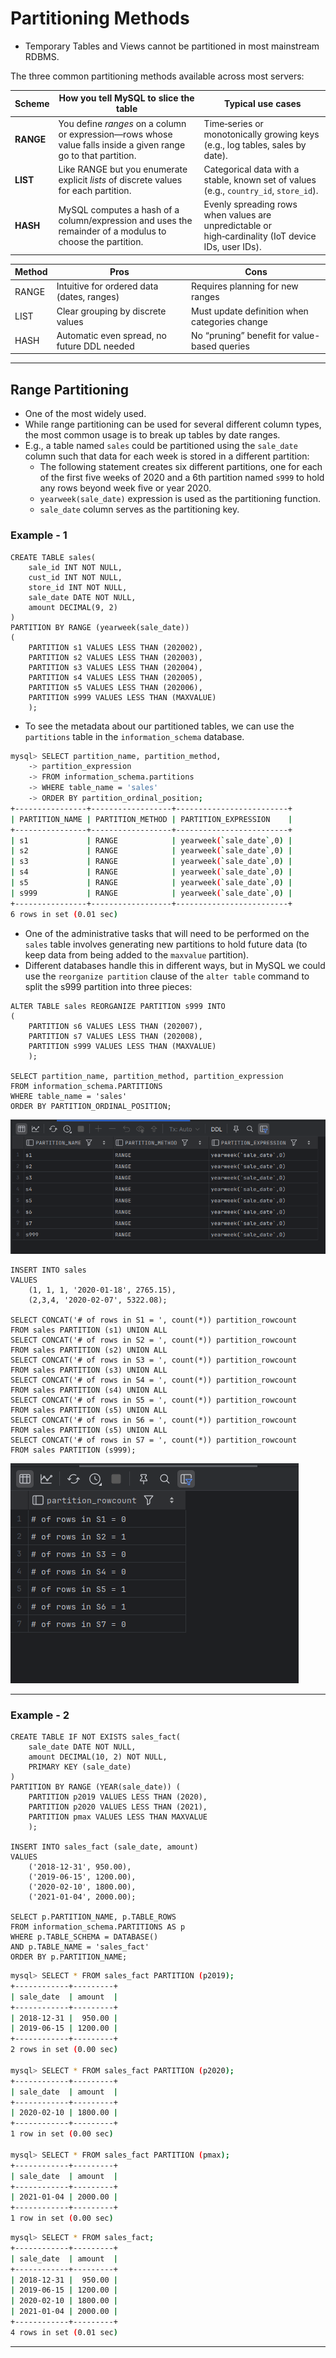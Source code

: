 
# Partitioning Methods

- Temporary Tables and Views cannot be partitioned in most mainstream RDBMS.

The three common partitioning methods available across most servers:

| Scheme    | How you tell MySQL to slice the table                        | Typical use cases                                            |
| --------- | ------------------------------------------------------------ | ------------------------------------------------------------ |
| **RANGE** | You define *ranges* on a column or expression—rows whose value falls inside a given range go to that partition. | Time‑series or monotonically growing keys (e.g., log tables, sales by date). |
| **LIST**  | Like RANGE but you enumerate explicit *lists* of discrete values for each partition. | Categorical data with a stable, known set of values (e.g., `country_id`, `store_id`). |
| **HASH**  | MySQL computes a hash of a column/expression and uses the remainder of a modulus to choose the partition. | Evenly spreading rows when values are unpredictable or high‑cardinality (IoT device IDs, user IDs). |

| Method | Pros                                        | Cons                                          |
| ------ | ------------------------------------------- | --------------------------------------------- |
| RANGE  | Intuitive for ordered data (dates, ranges)  | Requires planning for new ranges              |
| LIST   | Clear grouping by discrete values           | Must update definition when categories change |
| HASH   | Automatic even spread, no future DDL needed | No “pruning” benefit for value-based queries  |

---

## Range Partitioning

- One of the most widely used.
- While range partitioning can be used for several different column types, the most common usage is to break up tables by date ranges. 
- E.g., a table named `sales` could be partitioned using the `sale_date` column such that data for each week is stored in a different partition:
  - The following statement creates six different partitions, one for each of the first five weeks of 2020 and a 6th partition named `s999` to hold any rows beyond week five or year 2020.
  - `yearweek(sale_date)` expression is used as the partitioning function.
  - `sale_date` column serves as the partitioning key.

### Example - 1

```mysql
CREATE TABLE sales(
    sale_id INT NOT NULL,
    cust_id INT NOT NULL,
    store_id INT NOT NULL,
    sale_date DATE NOT NULL,
    amount DECIMAL(9, 2)
)
PARTITION BY RANGE (yearweek(sale_date))
(
    PARTITION s1 VALUES LESS THAN (202002),
    PARTITION s2 VALUES LESS THAN (202003),
    PARTITION s3 VALUES LESS THAN (202004),
    PARTITION s4 VALUES LESS THAN (202005),
    PARTITION s5 VALUES LESS THAN (202006),
    PARTITION s999 VALUES LESS THAN (MAXVALUE)
    );
```

- To see the metadata about our partitioned tables, we can use the `partitions` table in the `information_schema` database.

```bash
mysql> SELECT partition_name, partition_method,
    -> partition_expression
    -> FROM information_schema.partitions
    -> WHERE table_name = 'sales'
    -> ORDER BY partition_ordinal_position;
+----------------+------------------+-------------------------+
| PARTITION_NAME | PARTITION_METHOD | PARTITION_EXPRESSION    |
+----------------+------------------+-------------------------+
| s1             | RANGE            | yearweek(`sale_date`,0) |
| s2             | RANGE            | yearweek(`sale_date`,0) |
| s3             | RANGE            | yearweek(`sale_date`,0) |
| s4             | RANGE            | yearweek(`sale_date`,0) |
| s5             | RANGE            | yearweek(`sale_date`,0) |
| s999           | RANGE            | yearweek(`sale_date`,0) |
+----------------+------------------+-------------------------+
6 rows in set (0.01 sec)
```

- One of the administrative tasks that will need to be performed on the `sales` table involves generating new partitions to hold future data (to keep data from being added to the `maxvalue` partition). 
- Different databases handle this in different ways, but in MySQL we could use the `reorganize partition` clause of the `alter table` command to split the s999 partition into three pieces:

```mysql
ALTER TABLE sales REORGANIZE PARTITION s999 INTO
(
    PARTITION s6 VALUES LESS THAN (202007),
    PARTITION s7 VALUES LESS THAN (202008),
    PARTITION s999 VALUES LESS THAN (MAXVALUE)
    );

SELECT partition_name, partition_method, partition_expression
FROM information_schema.PARTITIONS
WHERE table_name = 'sales'
ORDER BY PARTITION_ORDINAL_POSITION;
```

![1.1_Result](Imgs/1.1_Result.png)

```mysql
INSERT INTO sales
VALUES
    (1, 1, 1, '2020-01-18', 2765.15),
    (2,3,4, '2020-02-07', 5322.08);

SELECT CONCAT('# of rows in S1 = ', count(*)) partition_rowcount
FROM sales PARTITION (s1) UNION ALL
SELECT CONCAT('# of rows in S2 = ', count(*)) partition_rowcount
FROM sales PARTITION (s2) UNION ALL
SELECT CONCAT('# of rows in S3 = ', count(*)) partition_rowcount
FROM sales PARTITION (s3) UNION ALL
SELECT CONCAT('# of rows in S4 = ', count(*)) partition_rowcount
FROM sales PARTITION (s4) UNION ALL
SELECT CONCAT('# of rows in S5 = ', count(*)) partition_rowcount
FROM sales PARTITION (s5) UNION ALL
SELECT CONCAT('# of rows in S6 = ', count(*)) partition_rowcount
FROM sales PARTITION (s5) UNION ALL
SELECT CONCAT('# of rows in S7 = ', count(*)) partition_rowcount
FROM sales PARTITION (s999);
```

![1.1_Result_2](Imgs/1.1_Result_2.png)

---

### Example - 2

```mysql
CREATE TABLE IF NOT EXISTS sales_fact(
    sale_date DATE NOT NULL,
    amount DECIMAL(10, 2) NOT NULL,
    PRIMARY KEY (sale_date)
)
PARTITION BY RANGE (YEAR(sale_date)) (
    PARTITION p2019 VALUES LESS THAN (2020),
    PARTITION p2020 VALUES LESS THAN (2021),
    PARTITION pmax VALUES LESS THAN MAXVALUE
    );

INSERT INTO sales_fact (sale_date, amount)
VALUES
    ('2018-12-31', 950.00),
    ('2019-06-15', 1200.00),
    ('2020-02-10', 1800.00),
    ('2021-01-04', 2000.00);

SELECT p.PARTITION_NAME, p.TABLE_ROWS
FROM information_schema.PARTITIONS AS p
WHERE p.TABLE_SCHEMA = DATABASE()
AND p.TABLE_NAME = 'sales_fact'
ORDER BY p.PARTITION_NAME;
```

```bash
mysql> SELECT * FROM sales_fact PARTITION (p2019);
+------------+---------+
| sale_date  | amount  |
+------------+---------+
| 2018-12-31 |  950.00 |
| 2019-06-15 | 1200.00 |
+------------+---------+
2 rows in set (0.00 sec)

mysql> SELECT * FROM sales_fact PARTITION (p2020);
+------------+---------+
| sale_date  | amount  |
+------------+---------+
| 2020-02-10 | 1800.00 |
+------------+---------+
1 row in set (0.00 sec)

mysql> SELECT * FROM sales_fact PARTITION (pmax);
+------------+---------+
| sale_date  | amount  |
+------------+---------+
| 2021-01-04 | 2000.00 |
+------------+---------+
1 row in set (0.00 sec)
```

```bash
mysql> SELECT * FROM sales_fact;
+------------+---------+
| sale_date  | amount  |
+------------+---------+
| 2018-12-31 |  950.00 |
| 2019-06-15 | 1200.00 |
| 2020-02-10 | 1800.00 |
| 2021-01-04 | 2000.00 |
+------------+---------+
4 rows in set (0.01 sec)
```

---

